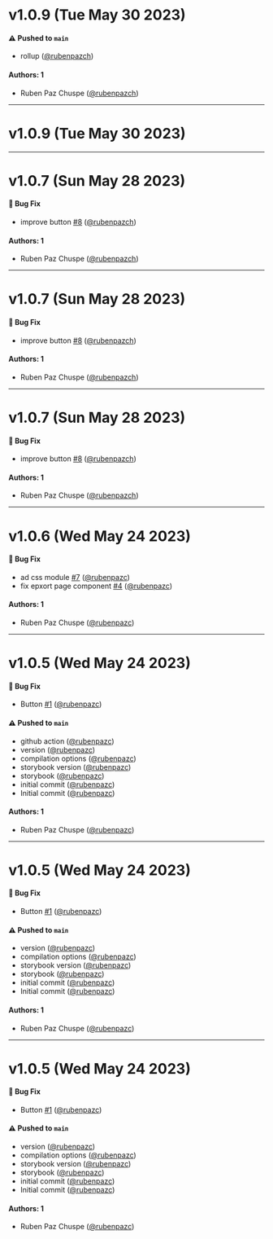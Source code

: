 # v1.0.9 (Tue May 30 2023)

#### ⚠️ Pushed to `main`

- rollup ([@rubenpazch](https://github.com/rubenpazch))

#### Authors: 1

- Ruben Paz Chuspe ([@rubenpazch](https://github.com/rubenpazch))

---

# v1.0.9 (Tue May 30 2023)



---

# v1.0.7 (Sun May 28 2023)

#### 🐛 Bug Fix

- improve button [#8](https://github.com/lbyteperu/lbyte-ui-library/pull/8) ([@rubenpazch](https://github.com/rubenpazch))

#### Authors: 1

- Ruben Paz Chuspe ([@rubenpazch](https://github.com/rubenpazch))

---

# v1.0.7 (Sun May 28 2023)

#### 🐛 Bug Fix

- improve button [#8](https://github.com/lbyteperu/lbyte-ui-library/pull/8) ([@rubenpazch](https://github.com/rubenpazch))

#### Authors: 1

- Ruben Paz Chuspe ([@rubenpazch](https://github.com/rubenpazch))

---

# v1.0.7 (Sun May 28 2023)

#### 🐛 Bug Fix

- improve button [#8](https://github.com/lbyteperu/lbyte-ui-library/pull/8) ([@rubenpazch](https://github.com/rubenpazch))

#### Authors: 1

- Ruben Paz Chuspe ([@rubenpazch](https://github.com/rubenpazch))

---

# v1.0.6 (Wed May 24 2023)

#### 🐛 Bug Fix

- ad css module [#7](https://github.com/lbyteperu/lbyte-ui-library/pull/7) ([@rubenpazc](https://github.com/rubenpazc))
- fix epxort page component [#4](https://github.com/lbyteperu/lbyte-ui-library/pull/4) ([@rubenpazc](https://github.com/rubenpazc))

#### Authors: 1

- Ruben Paz Chuspe ([@rubenpazc](https://github.com/rubenpazc))

---

# v1.0.5 (Wed May 24 2023)

#### 🐛 Bug Fix

- Button [#1](https://github.com/lbyteperu/lbyte-ui-library/pull/1) ([@rubenpazc](https://github.com/rubenpazc))

#### ⚠️ Pushed to `main`

- github action ([@rubenpazc](https://github.com/rubenpazc))
- version ([@rubenpazc](https://github.com/rubenpazc))
- compilation options ([@rubenpazc](https://github.com/rubenpazc))
- storybook version ([@rubenpazc](https://github.com/rubenpazc))
- storybook ([@rubenpazc](https://github.com/rubenpazc))
- initial commit ([@rubenpazc](https://github.com/rubenpazc))
- Initial commit ([@rubenpazc](https://github.com/rubenpazc))

#### Authors: 1

- Ruben Paz Chuspe ([@rubenpazc](https://github.com/rubenpazc))

---

# v1.0.5 (Wed May 24 2023)

#### 🐛 Bug Fix

- Button [#1](https://github.com/lbyteperu/lbyte-ui-library/pull/1) ([@rubenpazc](https://github.com/rubenpazc))

#### ⚠️ Pushed to `main`

- version ([@rubenpazc](https://github.com/rubenpazc))
- compilation options ([@rubenpazc](https://github.com/rubenpazc))
- storybook version ([@rubenpazc](https://github.com/rubenpazc))
- storybook ([@rubenpazc](https://github.com/rubenpazc))
- initial commit ([@rubenpazc](https://github.com/rubenpazc))
- Initial commit ([@rubenpazc](https://github.com/rubenpazc))

#### Authors: 1

- Ruben Paz Chuspe ([@rubenpazc](https://github.com/rubenpazc))

---

# v1.0.5 (Wed May 24 2023)

#### 🐛 Bug Fix

- Button [#1](https://github.com/lbyteperu/lbyte-ui-library/pull/1) ([@rubenpazc](https://github.com/rubenpazc))

#### ⚠️ Pushed to `main`

- version ([@rubenpazc](https://github.com/rubenpazc))
- compilation options ([@rubenpazc](https://github.com/rubenpazc))
- storybook version ([@rubenpazc](https://github.com/rubenpazc))
- storybook ([@rubenpazc](https://github.com/rubenpazc))
- initial commit ([@rubenpazc](https://github.com/rubenpazc))
- Initial commit ([@rubenpazc](https://github.com/rubenpazc))

#### Authors: 1

- Ruben Paz Chuspe ([@rubenpazc](https://github.com/rubenpazc))
